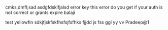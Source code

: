 
cmks,dmfl;sad
asdgfdsklfjalsd
error key
this error do you get if your auth is not correct or grants expire balaji

test yellowfin
sdkjfjskfskfhsfsjfsfhks
fjjdd
js
fss
ggl
yy
vv
Pradeep@1
